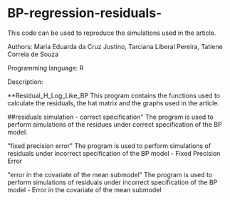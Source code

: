 # BP-regression-residuals-

This code can be used to reproduce the simulations used in the article.

Authors:
Maria Eduarda da Cruz Justino, Tarciana Liberal Pereira, Tatiene Correia de Souza

Programming language:
R

Description:

**Residual_H_Log_Like_BP
This program contains the functions used to calculate the residuals, the hat matrix and the graphs used in the article.

##residuals simulation - correct specification" 
The program is used to perform simulations of the residues under correct specification of the BP model.

"fixed precision error"
The program is used to perform simulations of residuals under incorrect specification of the BP model - Fixed Precision Error

"error in the covariate of the mean submodel"
The program is used to perform simulations of residuals under incorrect specification of the BP model - Error in the covariate of the mean submodel
